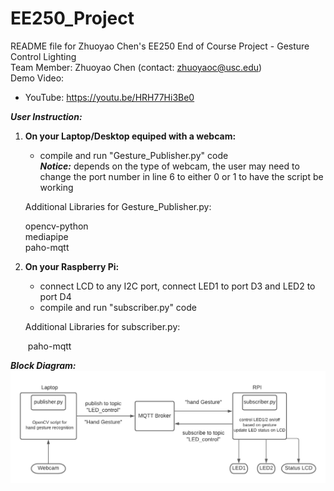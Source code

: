 # EE250_Project
README file for Zhuoyao Chen's EE250 End of Course Project - Gesture Control Lighting\
Team Member: Zhuoyao Chen (contact: zhuoyaoc@usc.edu)\
Demo Video:  
 + YouTube: https://youtu.be/HRH77Hi3Be0

***User Instruction:*** 

1. **On your Laptop/Desktop equiped with a webcam:** 

   + compile and run "Gesture_Publisher.py" code\
      	***Notice:*** depends on the type of webcam, the user may need to change the port number in line 6 
        to either 0 or 1 to have the script be working

   Additional Libraries for Gesture_Publisher.py: 
  
   opencv-python\
   mediapipe\
   paho-mqtt

2. **On your Raspberry Pi:**

   + connect LCD to any I2C port, connect LED1 to port D3 and LED2 to port D4
   + compile and run "subscriber.py" code

   Additional Libraries for subscriber.py:

   ​		paho-mqtt

***Block Diagram:***\
![diagram](diagram/EE250%20Project.png)
